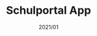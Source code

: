 ---
title: "Schulportal App"
description: "The perfect companion for your life with Schulportal Hessen."
image: "sphplanner.webp"
link: "https://github.com/koenidv/sph-planner"
tags: ["Android Native", "reverse-eng"]
date: "2021/01"
category: "tools"
---